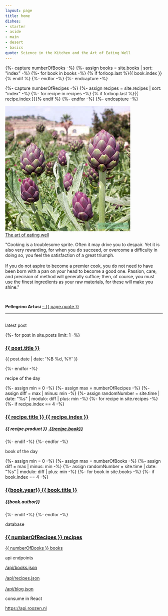 ```yaml
---
layout: page
title: home
dishes: 
- starter
- aside
- main
- desert
- basics
quote: Science in the Kitchen and the Art of Eating Well
---
```


{%- capture numberOfBooks -%}
{%- assign books = site.books | sort: "index" -%}
{%- for book in books -%}
    {% if forloop.last %}{{ book.index }}{% endif %}
{%- endfor -%}
{%- endcapture -%}

{%- capture numberOfRecipes -%}
{%- assign recipes = site.recipes | sort: "index" -%}
{%- for recipe in recipes -%}
    {% if forloop.last %}{{ recipe.index }}{% endif %}
{%- endfor -%}
{%- endcapture -%}
<div class="home-img_artisjok">
    <img src="/public/img/artisjok.jpg" alt="">
    <div class="theart">
        <a href='/books/{{ page.quote | slugify }}'>The art of eating well</a>
    </div>       
</div>
<div class="home-quote">
    <p>
    "Cooking is a troublesome sprite. Often it may drive you to despair. Yet it is also very rewarding, for when you do succeed, or overcome a difficulty in doing so, you feel the satisfaction of a great triumph. <br><br> If you do not aspire to become a premier cook, you do not need to have been born with a pan on your head to become a good one. <span>Passion, care, and precision of method will generally suffice; then, of course, you must use the finest ingredients as your raw materials, for these will make you shine.</span>"
    </p>
    <br>
    <p class="pellegrino">    
        <b>Pellegrino Artusi</b> 
        <a href="/books/{{ page.quote | slugify }}">– {{ page.quote }}</a>
    </p>
</div>
<hr>
<p style="margin-bottom: 2em;"></p>
<!-- latest post -->
<p class="pl-2em">latest post</p>
<div class="home-post">
{%- for post in site.posts limit: 1 -%}
    <a href="{{ post.url }}">
        <h3>{{ post.title }}</h3>
    </a>
    <p class="summary">
        <span class="date">
        {{ post.date | date: '%B %d, %Y' }}
        </span>
    </p>
{%- endfor -%}
</div>
<!-- recipe of the day -->
<p class="pl-2em">recipe of the day</p>
<div class="recipe">
{%- assign min = 0 -%}
{%- assign max = numberOfRecipes -%}
{%- assign diff = max | minus: min -%}
{%- assign randomNumber = site.time | date: "%s" | modulo: diff | plus: min -%}
{%- for recipe in site.recipes -%}
    {%- if recipe.index == 4 -%}
    <a href="/recipes/{{ recipe.title | slugify }}">
        <h3>{{ recipe.title }} {{ recipe.index }}</h3>
    </a>
    <div class="credits">
        <h5>
            {{ recipe.product }}
            <span>
                <a href="/books/{{recipe.book | slugify}}">
                &nbsp;{{recipe.book}}
                </a>
            </span>
        </h5>
    </div>         
    {%- endif -%}
{%- endfor -%}


</div>
<!-- book of the day -->
<p class="pl-2em">book of the day</p>
<div class="book">
{%- assign min = 0 -%}
{%- assign max = numberOfBooks -%}
{%- assign diff = max | minus: min -%}
{%- assign randomNumber = site.time | date: "%s" | modulo: diff | plus: min -%}
{%- for book in site.books -%}
    {%- if book.index == 4 -%}
    <a href="/books/{{ book.title | slugify }}">
        <h3><span>{{book.year}}</span>&nbsp;{{ book.title }}</h3>
    </a>
    <div class="credits">
        <h5>{{book.author}}</h5>
    </div>   
    {%- endif -%}
{%- endfor -%}
</div>
<!-- database -->
<p class="pl-2em">database</p>
<div class="home-database">
<a href="/recipes" class="nav-link">
    <h3>{{ numberOfRecipes }} recipes </h3>    
</a>
<a href="/books" class="nav-link">
    <p>{{ numberOfBooks }} books</p>   
</a>
</div>
<p class="pl-2em">api endpoints</p>
<a href='/api/books.json'>/api/books.json</a>
<br><br>
<a href='/api/recipes.json'>/api/recipes.json</a>
<br><br>
<a href='/api/blog.json'>/api/blog.json</a>
<p class="pl-2em">consume in React</p>
<a href="https://api.roozen.nl" target="_blank" rel="noopener noreferrer">
https://api.roozen.nl
</a>

